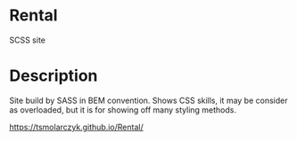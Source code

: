 # Rental
 SCSS site
 
# Description
Site build by SASS in BEM convention. Shows CSS skills, it may be consider as overloaded, but it is for showing off many styling methods.

https://tsmolarczyk.github.io/Rental/
